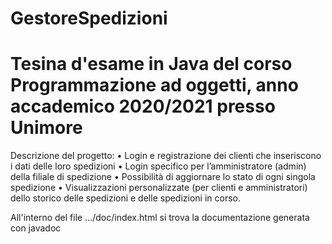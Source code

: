 # GestoreSpedizioni
# Tesina d'esame in Java del corso Programmazione ad oggetti, anno accademico 2020/2021 presso Unimore

Descrizione del progetto:
• Login e registrazione dei clienti che inseriscono i dati delle loro spedizioni
• Login specifico per l’amministratore (admin) della filiale di spedizione
• Possibilità di aggiornare lo stato di ogni singola spedizione
• Visualizzazioni personalizzate (per clienti e amministratori) dello storico delle spedizioni e delle spedizioni in corso.

All'interno del file .../doc/index.html si trova la documentazione generata con javadoc
